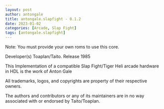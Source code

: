 ```yaml
---
layout: post
author: antongale
title: antongale.slapfight - 0.1.2
date: 2023-01-02
categories: [Arcade, Slap Fight]
tags: [antongale.slapfight]
---
```

Note: You must provide your own roms to use this core.

Developer(s)
    Toaplan/Taito.
Release
    1985

This Implementation of a compatible Slap Fight/Tiger Heli arcade hardware in HDL is the work of Anton Gale

All trademarks, logos, and copyrights are property of their respective owners.

The authors and contributors or any of its maintainers are in no way associated with or endorsed by Taito/Toaplan.
